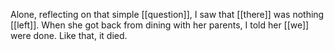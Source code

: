 Alone, reflecting on that simple [[question]], I saw that [[there]] was nothing [[left]]. When she got back from dining with her parents, I told her [[we]] were done. Like that, it died.